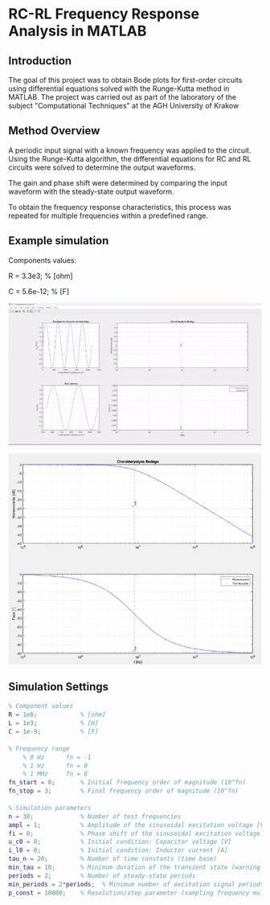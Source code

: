 # RC-RL Frequency Response Analysis in MATLAB  

## Introduction  
The goal of this project was to obtain Bode plots for first-order circuits using differential equations solved with the Runge-Kutta method in MATLAB. The project was carried out as part of the laboratory of the subject "Computational Techniques" at the AGH University of Krakow

## Method Overview  
A periodic input signal with a known frequency was applied to the circuit. Using the Runge-Kutta algorithm, the differential equations for RC and RL circuits were solved to determine the output waveforms.  

The gain and phase shift were determined by comparing the input waveform with the steady-state output waveform.  

To obtain the frequency response characteristics, this process was repeated for multiple frequencies within a predefined range.  

## Example simulation
Components values:

R = 3.3e3;      % [ohm]

C = 5.6e-12;    % [F]

![Simulation](rc.gif)

![Results](rc.png)

## Simulation Settings  

```matlab
% Component values
R = 1e6;            % [ohm]
L = 1e3;            % [H]
C = 1e-9;           % [F]

% Frequency range
    % 0 Hz      fn = -1
    % 1 Hz      fn = 0
    % 1 MHz     fn = 6
fn_start = 0;       % Initial frequency order of magnitude (10^fn)
fn_stop = 3;        % Final frequency order of magnitude (10^fn)

% Simulation parameters
n = 30;             % Number of test frequencies
ampl = 1;           % Amplitude of the sinusoidal excitation voltage [V]
fi = 0;             % Phase shift of the sinusoidal excitation voltage [rad]
u_c0 = 0;           % Initial condition: Capacitor voltage [V]
i_l0 = 0;           % Initial condition: Inductor current [A]
tau_n = 20;         % Number of time constants (time base)
min_tau = 10;       % Minimum duration of the transient state (warning if shorter)
periods = 2;        % Number of steady-state periods
min_periods = 2*periods;  % Minimum number of excitation signal periods 
p_const = 10000;    % Resolution/step parameter (sampling frequency multiplier)
